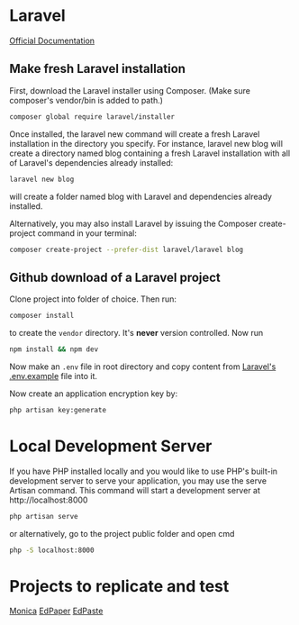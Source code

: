 # Laravel
[Official Documentation](https://laravel.com/docs/)

## Make fresh Laravel installation
First, download the Laravel installer using Composer. (Make sure composer's vendor/bin is added to path.)

```bash
composer global require laravel/installer
```
Once installed, the laravel new command will create a fresh Laravel installation in the directory you specify. For instance, laravel new blog will create a directory named blog containing a fresh Laravel installation with all of Laravel's dependencies already installed:

```bash
laravel new blog
```

will create a folder named blog with Laravel and dependencies already installed. 

Alternatively, you may also install Laravel by issuing the Composer create-project command in your terminal:

```bash
composer create-project --prefer-dist laravel/laravel blog
```

## Github download of a Laravel project
Clone project into folder of choice. Then run: 
```bash
composer install
```
to create the `vendor` directory. It's **never** version controlled. Now run
```bash
npm install && npm dev
```
Now make an `.env` file in root directory and copy content from [Laravel's .env.example](https://raw.githubusercontent.com/laravel/laravel/master/.env.example) file into it.

Now create an application encryption key by:
```bash
php artisan key:generate
```

# Local Development Server
If you have PHP installed locally and you would like to use PHP's built-in development server to serve your application, you may use the serve Artisan command. This command will start a development server at http://localhost:8000

```bash
php artisan serve
```

or alternatively, go to the project public folder and open cmd

```bash
php -S localhost:8000
```

# Projects to replicate and test
[Monica](https://github.com/monicahq/monica)
[EdPaper](https://github.com/Edraens/EdPaper)
[EdPaste](https://github.com/Edraens/EdPaste)


